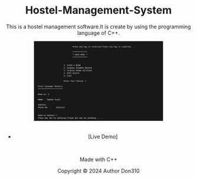 <h1 align="center">Hostel-Management-System</h1>
<p align="center">This is a hostel management software.It is create by using the programming language of C++.</p>

<div align="center"><img src="./demo.png.png" alt="Hostel Logo" width="350"/>
</br></br>

- [Live Demo]
</br>






<p align="center">Made with C++</p>
<p align="center">Copyright © 2024 Author Don310</p>
